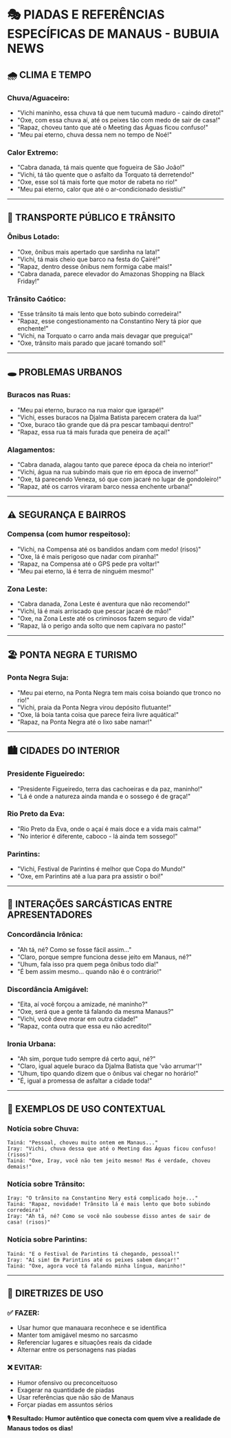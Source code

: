 # 🎭 PIADAS E REFERÊNCIAS ESPECÍFICAS DE MANAUS - BUBUIA NEWS

## 🌧️ **CLIMA E TEMPO**

### **Chuva/Aguaceiro:**

- "Vichi maninho, essa chuva tá que nem tucumã maduro - caindo direto!"
- "Oxe, com essa chuva aí, até os peixes tão com medo de sair de casa!"
- "Rapaz, choveu tanto que até o Meeting das Águas ficou confuso!"
- "Meu pai eterno, chuva dessa nem no tempo de Noé!"

### **Calor Extremo:**

- "Cabra danada, tá mais quente que fogueira de São João!"
- "Vichi, tá tão quente que o asfalto da Torquato tá derretendo!"
- "Oxe, esse sol tá mais forte que motor de rabeta no rio!"
- "Meu pai eterno, calor que até o ar-condicionado desistiu!"

---

## 🚌 **TRANSPORTE PÚBLICO E TRÂNSITO**

### **Ônibus Lotado:**

- "Oxe, ônibus mais apertado que sardinha na lata!"
- "Vichi, tá mais cheio que barco na festa do Çairé!"
- "Rapaz, dentro desse ônibus nem formiga cabe mais!"
- "Cabra danada, parece elevador do Amazonas Shopping na Black Friday!"

### **Trânsito Caótico:**

- "Esse trânsito tá mais lento que boto subindo corredeira!"
- "Rapaz, esse congestionamento na Constantino Nery tá pior que enchente!"
- "Vichi, na Torquato o carro anda mais devagar que preguiça!"
- "Oxe, trânsito mais parado que jacaré tomando sol!"

---

## 🕳️ **PROBLEMAS URBANOS**

### **Buracos nas Ruas:**

- "Meu pai eterno, buraco na rua maior que igarapé!"
- "Vichi, esses buracos na Djalma Batista parecem cratera da lua!"
- "Oxe, buraco tão grande que dá pra pescar tambaqui dentro!"
- "Rapaz, essa rua tá mais furada que peneira de açaí!"

### **Alagamentos:**

- "Cabra danada, alagou tanto que parece época da cheia no interior!"
- "Vichi, água na rua subindo mais que rio em época de inverno!"
- "Oxe, tá parecendo Veneza, só que com jacaré no lugar de gondoleiro!"
- "Rapaz, até os carros viraram barco nessa enchente urbana!"

---

## ⚠️ **SEGURANÇA E BAIRROS**

### **Compensa (com humor respeitoso):**

- "Vichi, na Compensa até os bandidos andam com medo! (risos)"
- "Oxe, lá é mais perigoso que nadar com piranha!"
- "Rapaz, na Compensa até o GPS pede pra voltar!"
- "Meu pai eterno, lá é terra de ninguém mesmo!"

### **Zona Leste:**

- "Cabra danada, Zona Leste é aventura que não recomendo!"
- "Vichi, lá é mais arriscado que pescar jacaré de mão!"
- "Oxe, na Zona Leste até os criminosos fazem seguro de vida!"
- "Rapaz, lá o perigo anda solto que nem capivara no pasto!"

---

## 🏖️ **PONTA NEGRA E TURISMO**

### **Ponta Negra Suja:**

- "Meu pai eterno, na Ponta Negra tem mais coisa boiando que tronco no rio!"
- "Vichi, praia da Ponta Negra virou depósito flutuante!"
- "Oxe, lá boia tanta coisa que parece feira livre aquática!"
- "Rapaz, na Ponta Negra até o lixo sabe namar!"

---

## 🏙️ **CIDADES DO INTERIOR**

### **Presidente Figueiredo:**

- "Presidente Figueiredo, terra das cachoeiras e da paz, maninho!"
- "Lá é onde a natureza ainda manda e o sossego é de graça!"

### **Rio Preto da Eva:**

- "Rio Preto da Eva, onde o açaí é mais doce e a vida mais calma!"
- "No interior é diferente, caboco - lá ainda tem sossego!"

### **Parintins:**

- "Vichi, Festival de Parintins é melhor que Copa do Mundo!"
- "Oxe, em Parintins até a lua para pra assistir o boi!"

---

## 💬 **INTERAÇÕES SARCÁSTICAS ENTRE APRESENTADORES**

### **Concordância Irônica:**

- "Ah tá, né? Como se fosse fácil assim..."
- "Claro, porque sempre funciona desse jeito em Manaus, né?"
- "Uhum, fala isso pra quem pega ônibus todo dia!"
- "É bem assim mesmo... quando não é o contrário!"

### **Discordância Amigável:**

- "Eita, aí você forçou a amizade, né maninho?"
- "Oxe, será que a gente tá falando da mesma Manaus?"
- "Vichi, você deve morar em outra cidade!"
- "Rapaz, conta outra que essa eu não acredito!"

### **Ironia Urbana:**

- "Ah sim, porque tudo sempre dá certo aqui, né?"
- "Claro, igual aquele buraco da Djalma Batista que 'vão arrumar'!"
- "Uhum, tipo quando dizem que o ônibus vai chegar no horário!"
- "É, igual a promessa de asfaltar a cidade toda!"

---

## 🎯 **EXEMPLOS DE USO CONTEXTUAL**

### **Notícia sobre Chuva:**

```
Tainá: "Pessoal, choveu muito ontem em Manaus..."
Iray: "Vichi, chuva dessa que até o Meeting das Águas ficou confuso! (risos)"
Tainá: "Oxe, Iray, você não tem jeito mesmo! Mas é verdade, choveu demais!"
```

### **Notícia sobre Trânsito:**

```
Iray: "O trânsito na Constantino Nery está complicado hoje..."
Tainá: "Rapaz, novidade! Trânsito lá é mais lento que boto subindo corredeira!"
Iray: "Ah tá, né? Como se você não soubesse disso antes de sair de casa! (risos)"
```

### **Notícia sobre Parintins:**

```
Tainá: "E o Festival de Parintins tá chegando, pessoal!"
Iray: "Aí sim! Em Parintins até os peixes sabem dançar!"
Tainá: "Oxe, agora você tá falando minha língua, maninho!"
```

---

## 📝 **DIRETRIZES DE USO**

### ✅ **FAZER:**

- Usar humor que manauara reconhece e se identifica
- Manter tom amigável mesmo no sarcasmo
- Referenciar lugares e situações reais da cidade
- Alternar entre os personagens nas piadas

### ❌ **EVITAR:**

- Humor ofensivo ou preconceituoso
- Exagerar na quantidade de piadas
- Usar referências que não são de Manaus
- Forçar piadas em assuntos sérios

**🎙️ Resultado: Humor autêntico que conecta com quem vive a realidade de Manaus todos os dias!**
